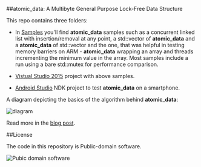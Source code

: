 
##atomic_data: A Multibyte General Purpose Lock-Free Data Structure

  This repo contains three folders:

  * In [Samples](Samples) you'll find **atomic\_data** samples such as
  a concurrent linked list with insertion/removal at any point, a std::vector of 
  **atomic\_data** and a **atomic\_data** of std::vector and the one, that was
  helpful in testing memory barriers on ARM - **atomic\_data** wrapping an array 
  and threads incrementing the minimum value in the array. Most samples include a 
  run using a bare std::mutex for performance comparison.

  * [Vistual Studio 2015](VisualStudio2015) project with above samples.

  * [Android Studio](AndroidStudio) NDK project to test **atomic\_data** on 
  a smartphone.

<!-- markdown bug-->

  A diagram depicting the basics of the algorithm behind **atomic\_data**:

  ![diagram](http://alexpolt.github.io/images/atomic-data.png)

  Read more in the [blog post](http://alexpolt.github.io/atomic-data.html). 


##License

  The code in this repository is Public-domain software.

  ![Pubic domain software](http://alexpolt.github.io/images/public_domain_mark.png)

